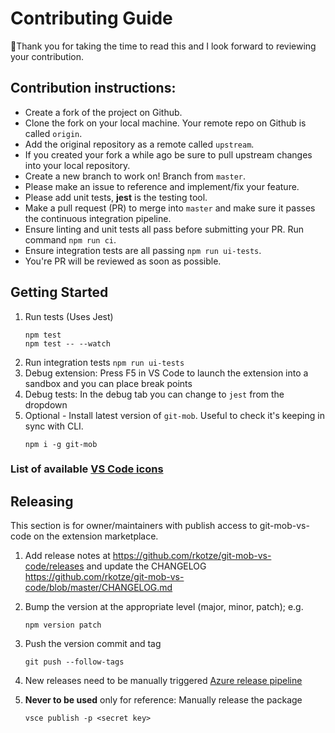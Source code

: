 # Contributing Guide

👋Thank you for taking the time to read this and I look forward to reviewing your contribution.

## Contribution instructions:

- Create a fork of the project on Github.
- Clone the fork on your local machine. Your remote repo on Github is called `origin`.
- Add the original repository as a remote called `upstream`.
- If you created your fork a while ago be sure to pull upstream changes into your local repository.
- Create a new branch to work on! Branch from `master`.
- Please make an issue to reference and implement/fix your feature.
- Please add unit tests, **jest** is the testing tool.
- Make a pull request (PR) to merge into `master` and make sure it passes the continuous integration pipeline.
- Ensure linting and unit tests all pass before submitting your PR. Run command `npm run ci`.
- Ensure integration tests are all passing `npm run ui-tests`.
- You're PR will be reviewed as soon as possible.


## Getting Started

1. Run tests (Uses Jest)
   ```
   npm test
   npm test -- --watch
   ```
1. Run integration tests `npm run ui-tests`
1. Debug extension:
   Press F5 in VS Code to launch the extension into a sandbox and you can place break points
1. Debug tests: In the debug tab you can change to `jest` from the dropdown
1. Optional - Install latest version of `git-mob`. Useful to check it's keeping in sync with CLI.
   ```
   npm i -g git-mob
   ```

### List of available [VS Code icons](https://microsoft.github.io/vscode-codicons/dist/codicon.html)

## Releasing

This section is for owner/maintainers with publish access to git-mob-vs-code on the extension marketplace.

1. Add release notes at https://github.com/rkotze/git-mob-vs-code/releases and update the CHANGELOG https://github.com/rkotze/git-mob-vs-code/blob/master/CHANGELOG.md
1. Bump the version at the appropriate level (major, minor, patch); e.g.
   ```
   npm version patch
   ```
1. Push the version commit and tag
   ```
   git push --follow-tags
   ```
1. New releases need to be manually triggered
   [Azure release pipeline](https://dev.azure.com/TinkerTaylor/VS%20code%20extensions/_release?view=all&_a=releases&definitionId=1)

1. **Never to be used** only for reference: Manually release the package
   ```
   vsce publish -p <secret key>
   ```
